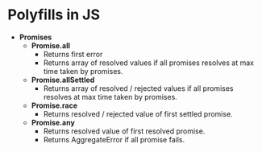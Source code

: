# Polyfills in JS

- **Promises**
  - **Promise.all**
    - Returns first error
    - Returns array of resolved values if all promises resolves at max time taken by promises.
  - **Promise.allSettled**
    - Returns array of resolved / rejected values if all promises resolves at max time taken by promises.
  - **Promise.race**
    - Returns resolved / rejected value of first settled promise.
  - **Promise.any**
    - Returns resolved value of first resolved promise.
    - Returns AggregateError if all promise fails.
